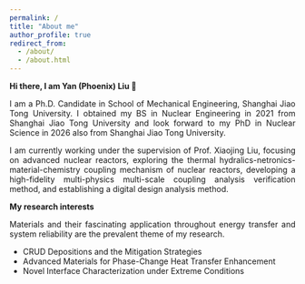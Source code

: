 ```yaml
---
permalink: /
title: "About me"
author_profile: true
redirect_from: 
  - /about/
  - /about.html
---
```


<div style="text-align: justify">

**Hi there, I am Yan (Phoenix) Liu 👋**

I am a Ph.D. Candidate in School of Mechanical Engineering, Shanghai Jiao Tong University. I obtained my BS in Nuclear Engineering in 2021 from Shanghai Jiao Tong University and look forward to my PhD in Nuclear Science in 2026 also from Shanghai Jiao Tong University.

I am currently working under the supervision of Prof. Xiaojing Liu, focusing on advanced nuclear reactors, exploring the thermal hydralics-netronics-material-chemistry coupling mechanism of nuclear reactors, developing a high-fidelity multi-physics multi-scale coupling analysis verification method, and establishing a digital design analysis method.

**My research interests**

Materials and their fascinating application throughout energy transfer and system reliability are the prevalent theme of my research.
- CRUD Depositions and the Mitigation Strategies
- Advanced Materials for Phase-Change Heat Transfer Enhancement
- Novel Interface Characterization under Extreme Conditions
